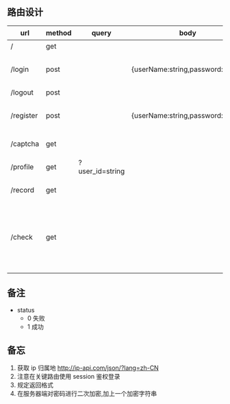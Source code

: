 ## 路由设计

| url       | method | query           | body                              | response                                    | 备注                                       |
| --------- | ------ | --------------- | --------------------------------- | ------------------------------------------- | ------------------------------------------ |
| /         | get    |                 |                                   |                                             | 首页                                       |
| /login    | post   |                 | {userName:string,password:string} | {status:1,data:{userName:string,id:string}} | 登录 md5加密                               |
| /logout   | post   |                 |                                   | {status:1}                                  | 退出                                       |
| /register | post   |                 | {userName:string,password:string} | {status:1,data:{userName:string,id:string}} | 注册 md5加密                               |
| /captcha  | get    |                 |                                   | {status:1,data:{img:string,text:string}}    | 返回验证码                                 |
| /profile  | get    | ?user_id=string |                                   | {status:1,data:{}}                          | 返回用户信息                               |
| /record   | get    |                 |                                   | {status:1,data:[{id:string,record:string}]} | 查询聊天记录                               |
| /check    | get    |                 |                                   |                                             | 带上cookie,判断权限,根据cookie来进行id获取 |



## 备注

+ status
  - 0 失败
  - 1 成功



## 备忘

1. 获取 ip 归属地  http://ip-api.com/json/?lang=zh-CN 
2. 注意在关键路由使用 session 鉴权登录
3. 规定返回格式
4. 在服务器端对密码进行二次加密,加上一个加密字符串
